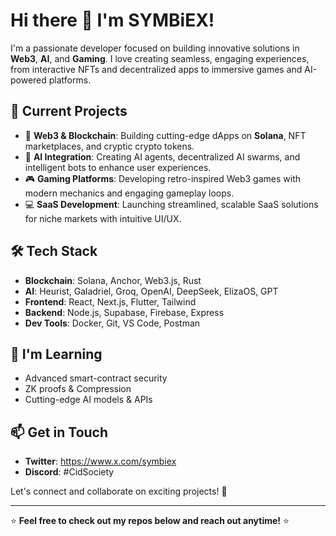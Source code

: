 # Hi there 👋 I'm SYMBiEX!

I'm a passionate developer focused on building innovative solutions in **Web3**, **AI**, and **Gaming**. I love creating seamless, engaging experiences, from interactive NFTs and decentralized apps to immersive games and AI-powered platforms.

## 🚀 Current Projects
- 🔮 **Web3 & Blockchain**: Building cutting-edge dApps on **Solana**, NFT marketplaces, and cryptic crypto tokens.
- 🤖 **AI Integration**: Creating AI agents, decentralized AI swarms, and intelligent bots to enhance user experiences.
- 🎮 **Gaming Platforms**: Developing retro-inspired Web3 games with modern mechanics and engaging gameplay loops.
- 💻 **SaaS Development**: Launching streamlined, scalable SaaS solutions for niche markets with intuitive UI/UX.

## 🛠 Tech Stack
- **Blockchain**: Solana, Anchor, Web3.js, Rust
- **AI**: Heurist, Galadriel, Groq, OpenAI, DeepSeek, ElizaOS, GPT
- **Frontend**: React, Next.js, Flutter, Tailwind
- **Backend**: Node.js, Supabase, Firebase, Express
- **Dev Tools**: Docker, Git, VS Code, Postman

## 🌱 I'm Learning
- Advanced smart-contract security
- ZK proofs & Compression
- Cutting-edge AI models & APIs

## 📫 Get in Touch
- **Twitter**: https://www.x.com/symbiex
- **Discord**: #CidSociety

Let's connect and collaborate on exciting projects! 🌟

---

⭐️ **Feel free to check out my repos below and reach out anytime!** ⭐️

